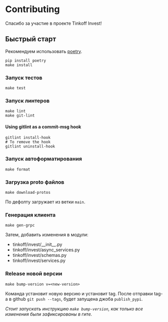 # Contributing

Спасибо за участие в проекте Tinkoff Invest!

## Быстрый старт

Рекомендуем использовать [poetry](https://pypi.org/project/poetry/).

```
pip install poetry
make install
```

### Запуск тестов

```
make test
```

### Запуск линтеров

```
make lint
make git-lint
```

#### Using gitlint as a commit-msg hook

```
gitlint install-hook
# To remove the hook
gitlint uninstall-hook
```

### Запуск автоформатирования

```
make format
```

### Загрузка proto файлов

```
make download-protos
```

По дефолту загружает из ветки `main`.

### Генерация клиента

```
make gen-grpc
```

Затем, добавить изменения в модули:
- tinkoff/invest/\_\_init__.py
- tinkoff/invest/async_services.py
- tinkoff/invest/schemas.py
- tinkoff/invest/services.py

### Release новой версии

```
make bump-version v=<new-version>
```

Команда установит новую версию и установит tag.
После отправки tag-а в github `git push --tags`, будет запущена джоба `publish_pypi`.

_Стоит запускать инструкцию `make bump-version`, как только все изменения были зафиксированы в гите._
